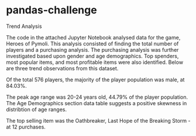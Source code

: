 # pandas-challenge


Trend Analysis

The code in the attached Jupyter Notebook analysed data for the game, Heroes of Pymoli. This analysis consisted of finding the total number of players and a purchasing analysis. The purchasing analysis was further investigated based upon gender and age demographics. Top spenders, most popular items, and most profitable items were also identified. Below are three trend observations from this dataset.

Of the total 576 players, the majority of the player population was male, at 84.03%.

The peak age range was 20-24 years old, 44.79% of the player population. The Age Demographics section data table suggests a positive skewness in distribtion of age ranges.

The top selling item was the Oathbreaker, Last Hope of the Breaking Storm - at 12 purchases.

